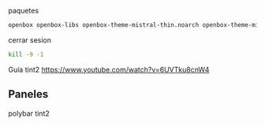
paquetes
```sh
openbox openbox-libs openbox-theme-mistral-thin.noarch openbox-theme-mistral-thin-dark.noarch obconf obconf-qt lxappearence-obconf pcmanfm nitrogen picom
```

cerrar sesion
```sh
kill -9 -1 
````

Guía tint2
https://www.youtube.com/watch?v=6UVTku8cnW4

Paneles
---
polybar
tint2
